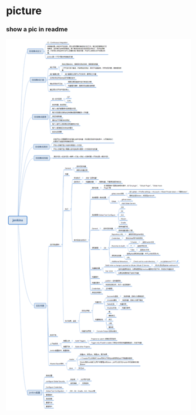 # picture
### show a pic in readme
![image](https://github.com/Fireworm007/images/blob/master/fitness/jenkins.png)
